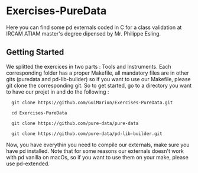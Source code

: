 # Exercises-PureData

Here you can find some pd externals coded in C for a class validation at IRCAM ATIAM master's degree dipensed by Mr. Philippe Esling.

## Getting Started

We splitted the exercices in two parts : Tools and Instruments. Each corresponding folder has a proper Makefile, all mandatory files are in other gits (puredata and pd-lib-builder)
so if you want to use our Makefile, please git clone the corresponding git. So to get started, go to a directory you want to have our projet in and do the following : 

      git clone https://github.com/GuiMarion/Exercises-PureData.git
      
      cd Exercises-PureData
      
      git clone https://github.com/pure-data/pure-data
      
      git clone https://github.com/pure-data/pd-lib-builder.git
      
Now, you have everythin you need to compile our externals, make sure you have pd installed. Note that for some reasons our externals doesn't work with pd vanilla on macOs, so if you want to use them on your make, please use pd-extended.


